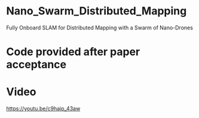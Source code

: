 # Nano_Swarm_Distributed_Mapping
Fully Onboard SLAM for Distributed Mapping with a Swarm of Nano-Drones

# Code provided after paper acceptance

# Video
https://youtu.be/c9hajp_43aw
